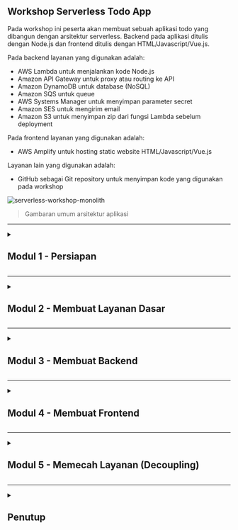 <a name="top"></a>

<!-- begin step-0 -->

## Workshop Serverless Todo App

Pada workshop ini peserta akan membuat sebuah aplikasi todo yang dibangun dengan arsitektur serverless. Backend pada aplikasi ditulis dengan Node.js dan frontend ditulis dengan HTML/Javascript/Vue.js.

Pada backend layanan yang digunakan adalah:

- AWS Lambda untuk menjalankan kode Node.js
- Amazon API Gateway untuk proxy atau routing ke API
- Amazon DynamoDB untuk database (NoSQL)
- Amazon SQS untuk queue
- AWS Systems Manager untuk menyimpan parameter secret
- Amazon SES untuk mengirim email
- Amazon S3 untuk menyimpan zip dari fungsi Lambda sebelum deployment

Pada frontend layanan yang digunakan adalah:

- AWS Amplify untuk hosting static website HTML/Javascript/Vue.js

Layanan lain yang digunakan adalah:

- GitHub sebagai Git repository untuk menyimpan kode yang digunakan pada workshop

![serverless-workshop-monolith](https://user-images.githubusercontent.com/469847/222725705-637cb57b-52b0-4b63-90c9-96065c9cca4c.png)

> Gambaran umum arsitektur aplikasi

<hr>
<!-- end step-0 -->

<details>
  <summary><h2>Modul 1 - Persiapan</h2></summary>
  
  <details>
    <summary><h3>Masuk ke AWS Console</h3></summary>

Ketika mengikuti workshop dengan akun yang disediakan oleh AWS, ikuti langkah-langkah berikut untuk masuk ke AWS Console.

1. Buka URL https://dashboard.eventengine.run/. Masukkan code hash yang telah diberikan ke Anda.

![Event Engine Dashboard](https://user-images.githubusercontent.com/469847/222730689-22b6de6d-0d25-4d8c-8679-05f38c8adabb.png)

2. Pilih **Email One-time Password (OTP)**

![Email OTP](https://user-images.githubusercontent.com/469847/222732114-f0b5eb15-e118-4530-9ac5-5a4eb67a283f.png)

3. Masukkan email Anda kemudian pilih **Send passcode**. Kemudian cek email Anda untuk melihat OTP yang dikirim.

> **PENTING**: Jika email tidak ditemukan, cek juga di folder spam/junk

![Email address](https://user-images.githubusercontent.com/469847/222732276-645740a8-5211-47c0-b8d7-a697e2edfb03.png)

4. Masukkan 9 digit yang dikirim ke email Anda, kemudian pilih **Sign in**

![Passcode](https://user-images.githubusercontent.com/469847/222732419-2a04776d-5230-468a-91b1-a7d3a598f240.png)

5. Pilih **AWS Console**, kemudian **Open Console**

![AWS Console button](https://user-images.githubusercontent.com/469847/222732539-ff826a9b-dc5f-4c47-a428-4a80ef6e6726.png)

![Open Console button](https://user-images.githubusercontent.com/469847/222732664-8d98ce50-8ac1-48b5-923c-679bb6ba86a0.png)

Anda akan dibawa ke halaman dashboard AWS Console.

  </details>
  <!--Masuk ke AWS Console-->
  
  <details>
    <summary><h3>Contoh Navigasi di AWS Console</h3></summary>

Secara umum Anda dapat masuk ke halaman sebuah layanan dengan cepat adalah dengan mengetikkan nama layanan pada inputan **Search**.

![Search pada AWS Console](https://user-images.githubusercontent.com/469847/222456956-502b8cdd-1e03-4496-b41b-545daeeab8c5.png)

Kemudian Anda dapat memilih Layanan tersebut dari hasil pencarian. Anda juga dapat membukanya di-Tab browser baru agar memudahkan navigasi kedepan.

![Search AWS Lambda](https://user-images.githubusercontent.com/469847/222457768-0a012b86-d18f-448d-ad06-8df58f9182e2.png)

Jika ingin melakukan bookmark service sehingga selalu tampil di bagian atas pilih tanda **bintang**.

  </details>
  <!-- /Melakukan Navigasi di AWS Console -->

  <details>
  <summary><h3>Menggunakan Cloud IDE AWS Cloud9</h3></summary>

[AWS Cloud9](https://aws.amazon.com/cloud9/) adalah IDE berbasis cloud yang menyediakan fitur text editor, akses ke Terminal untuk menjalankan shell dan built-in debugger. Yang diperlukan untuk menjalankan AWS Cloud9 hanyalah web browser.

Pada workshop ini Anda akan menggunakan Cloud9 untuk menjalankan perintah di terminal dan melakukan code editing.

Untuk membuat sebuah environment di Cloud9 ikuti langkah berikut.

1. Masuk ke [AWS Cloud9](https://console.aws.amazon.com/cloud9control/home)
2. Pilih **Create environment**
3. Pada **Name** isikan &quot;workshop-{{NICKNAME}}&quot; contoh milik saya **workshop-rioastamal**
4. Pada **Environment type** pilih **New EC2 instance** pada **Instance type** pilih **t3.small**
5. Pada **Platform**, pilih **Amazon Linux 2**, **Timeout** pilih **4 hours**
6. Pada **Connection** pilih **AWS Systems Manager (SSM)**
7. Pilih **Create**

Tunggu beberapa saat hingga proses pembuatan environment selesai. Pilih **Open** di sebelah nama environment yang baru dibuat.

![New Cloud9 IDE Environment](https://user-images.githubusercontent.com/469847/222607823-990285f8-ca16-49e4-8a40-707fed4935d8.png)

Anda akan mendapat tampilan Cloud9. Layout default di sebelah kiri adalah file manager, tengah adalah file editor dan di bawah adalah Terminal window.

![Tampilan AWS Cloud9](https://user-images.githubusercontent.com/469847/222608860-9fcc210e-06a1-4c4d-a897-b5dbf79163c0.png)

> Anda dapat mengubah ukuran masing-masing window pane dengan menggeser pada tepian border. Silahkan tutup Welcome file.

#### Menjalankan Bootstrap Script

Sekarang jalankan perintah berikut di Terminal AWS Cloud9 untuk menginstal beberapa paket yang diperlukan selama workshop.

```sh
curl -s 'https://gist.githubusercontent.com/rioastamal/e0882594e6b34aedf03a56a6efc0b7c0/raw/12af5c42f3468b284accc8222eab70d2a539db12/bootstrap-cloud9-workshop.sh' | bash
```
  </details>
  <!-- /Menggunakan Cloud IDE AWS Cloud9 -->

  <details>
    <summary><h3>Upload Public SSH Key ke GitHub</h3></summary>

Untuk dapat melakukan push pada repository maka Anda perlu membuat SSH key di Cloud9. Public SSH key ini perlu Anda masukkan ke settings di GitHub. Jalankan perintah berikut untuk membuat SSH Key.

```
ssh-keygen
```

Biarkan kosong untuk semua pertanyaan, tekan saja ENTER.

```
Generating public/private rsa key pair.
Enter file in which to save the key (/home/ec2-user/.ssh/id_rsa): 
Enter passphrase (empty for no passphrase): 
Enter same passphrase again: 
Your identification has been saved in /home/ec2-user/.ssh/id_rsa.
Your public key has been saved in /home/ec2-user/.ssh/id_rsa.pub.
The key fingerprint is:
SHA256:sEXfWVTXPucWIB57xB6n1bNnlkLgnLCcvw/KtCuZ1iw ec2-user@ip-172-31-30-222
The key's randomart image is:
+---[RSA 2048]----+
|        .. .o.o.=|
|       ...*+.O ++|
|      . .+o+X *.+|
|       +  .o = =*|
|      . S  .. .+=|
|            .   o|
|        =. o   . |
|       Eooo o    |
|      . o=.  .   |
+----[SHA256]-----+
```

Harusnya sekarang ada dua file baru `~/.ssh/id_rsa` dan `~/.ssh/id_rsa.pub` pada direktori `~/.ssh/`.

```sh
ls -l ~/.ssh
```

```
total 12
-rw------- 1 ec2-user ec2-user  991 Feb  21 01:17 authorized_keys
-rw------- 1 ec2-user ec2-user 1679 Feb  21 02:40 id_rsa
-rw-r--r-- 1 ec2-user ec2-user  407 Feb  21 02:40 id_rsa.pub
```

Salin isi dari `~/.ssh/id_rsa.pub`.

```sh
cat ~/.ssh/id_rsa.pub
```

Kita akan memasukkan public key tersebut ke akun GitHub.

1. Buka akun GitHub Anda masuk ke **Settings**

![GitHub Settings](https://user-images.githubusercontent.com/469847/222455669-2a5234b8-3680-42d3-8df5-d5e266237c43.png)

2. Pilih **SSH and GPG keys**, pilih **New SSH key**
3. Pada title isikan &quot;awsug-workshop-cloud9&quot;
4. Pada **Key type** pilih **Authentication Key**
5. Paste isi dari `~/.ssh/id_rsa.pub` ke inputan **Key**
6. Pilih **Add SSH key**

Setelah proses selesai harusnya Anda dapat melakukan push ke repository pada akun GitHub Anda.

  </details>
  <!-- /Upload Public SSH Key ke GitHub -->

</details>
<hr>

<details>
  <summary><h2>Modul 2 - Membuat Layanan Dasar</h2></summary>
  
  <details>
    <summary><h3>Membuat S3 Bucket</h3></summary>

Bucket ini akan digunakan untuk menyimpan kode fungsi Lambda yang kemudian akan dideploy lewat halaman console AWS Lambda.

1. Masuk pada halaman [Amazon S3](https://s3.console.aws.amazon.com/s3/home). Anda dapat melakukannya lewat inputan _Search_ disisi atas AWS console lalu ketik &quot;S3&quot; - pilih **S3** - pilih **Create bucket**
2. Pada **Bucket name** isikan &quot;serverless-workshop-{{YYYYMM}}-{{NICKNAME}}&quot;. 
    - Ganti {{YYYYMM}} dengan tahun bulan, misal untuk Maret 2023 gunakan **202303**.
    - Ganti {{NICKNAME}} dengan nama anda atau sesuatu yang unik. Hanya inputkan alphanuric saja, contoh jika nama saya Rio Astamal maka gunakan **rioastamal**.
    - Contoh lengkap untuk nama S3 Bucket **serverless-workshop-202303-rioastamal**
3. Pada **AWS Region** pilih _Asia Pacific (Singapore) ap-southeast-1_
4. Biarkan opsi lainnya dengan nilai bawaan, kemudian pilih tombol **Create bucket**

Harusnya sekarang Anda memiliki bucket baru, contoh milik saya **serverless-workshop-202303-rioastamal**.

![S3 Bucket baru](https://user-images.githubusercontent.com/469847/222464525-2cec1ae9-f98d-40af-8dcd-c25b7cd63525.png)

  </details>
  <!-- Membuat S3 Bucket -->

  <details>
    <summary><h3>Membuat DynamoDB Table</h3></summary>

Kita akan menggunakan Amazon DynamoDB untuk menyimpan data user dan Todo list. Untuk itu Anda perlu membuat sebuah DynamoDB Table baru.

Disini kita hanya menggunakan satu tabel saja dan menerapkan konsep [Single Table Design](https://aws.amazon.com/blogs/compute/creating-a-single-table-design-with-amazon-dynamodb/) pada DynamoDB.

1. Masuk pada halaman Amazon DynamoDB. Pada **Search** ketik &quot;dynamodb&quot;, pilih **DynamoDB**, pilih **Create table**
2. Pada **Table name** isikan &quot;serverless-todo-{{NICKNAME}}&quot;, contoh milik saya **serverless-todo-rioastamal**
3. Pada **Partition key** isikan &quot;pk&quot; dengan tipe **String**
4. Pada **Sort key** isikan &quot;sk&quot; dengan tipe **String**
4. Biarkan opsi lainnya dengan nilai bawaan, kemudian pilih tombol **Create table**

Tunggu beberapa saat maka tabel akan siap. Itu ditandai dengan status dari tabel yaitu **Active**.

![DynamoDB table](https://user-images.githubusercontent.com/469847/222465947-8233779f-3f5c-421c-a3ba-1bcd58793f1a.png)
  </details>
  <!-- /Membuat DynamoDB Table -->

  <details>
    <summary><h3>Membuat Identity di Amazon SES</h3></summary>

Untuk dapat mengirim email di Amazon Simple Email Service (Amazon SES) maka diperlukan identity. Identity ini digunakan ketika proses pengiriman email. Bisa berupa verifikasi domain, subdomain atau email.

Ketika akun masih berada pada Sandbox maka alamat penerima juga perlu kita masukkan ke verified identity.

Pada langkah ini kita akan membuat dua verified identity email, satu untuk pengirim dan satu untuk penerima. Kita akan memanfaatkan tanda plus **+** pada alamat email untuk membuat alias.

#### Membuat Identity untuk Pengirim

1. Masuk pada halaman [Amazon SES](https://console.aws.amazon.com/ses/home#/homepage), pilih **Create identity** (atau Pilih menu **Configuration** di samping kiri, pilih **Verified identities**, pilih **Create identity**)
2. Pada **Identity type** pilih **Email address**
3. Pada **Email address** isikan &quot;{{EMAIL_ANDA}}+sender@example.com&quot;, contoh adalah **john+sender@gmail.com**
4. Pilih **Create identity**

Anda akan menerima email verifikasi dari Amazon SES. Klik link verifikasi tersebut untuk memvalidasi identity dari email pengirim.

#### Membuat Identity untuk Penerima

1. Masuk pada halaman [Amazon SES](https://console.aws.amazon.com/ses/home#/homepage), pilih **Create identity** (atau Pilih menu **Configuration** di samping kiri, pilih **Verified identities**, pilih **Create identity**)
2. Pada **Identity type** pilih **Email address**
3. Pada **Email address** isikan &quot;{{EMAIL_ANDA}}+receiver@example.com&quot;, contoh adalah **john+receiver@gmail.com**
4. Pilih **Create identity**

Cek email Anda untuk link verifikasi. Setelah proses verifikasi selesai harusnya Anda memiliki dua verified identity dari satu alamat email.

![Amazon SES verified identity](https://user-images.githubusercontent.com/469847/222467155-2d4ee579-e4dc-4a1b-b212-b292a792ce37.png)
  
  </details>
  <!-- /Membuat Identity di Amazon SES -->

  <details>
    <summary><h3>Membuat Parameter di AWS Systems Manager</h3></summary>

API menggunakan JWT untuk proses otentikasi. Dalam proses pembuatan JWT token diperlukan nilai _secret_ untuk proses enkripsi. _Secret_ ini bisa saja diletakkan di environment variable namun cara yang lebih aman adalah menyimpan dan mengenkripsi nilainya ditempat terpisah.

Untuk itu digunakan AWS Systems Manager Parameter Store.

![Menu Parameter Store](https://user-images.githubusercontent.com/469847/222469823-ed49eb6e-9af1-415e-b7ec-0ef5ead9a2d1.png)

1. Masuk pada halaman [AWS Systems Manager](https://console.aws.amazon.com/systems-manager/home)
2. Pada menu **Application Management** pilih **Parameter Store** kemudian **Create parameter**
3. Pada **Name** isikan &quot;/{{NICKNAME}}/serverless-todo/development/jwt-secret&quot; contoh milik saya **/rioastamal/serverless-todo/development/jwt-secret**
4. Pada **Tier** pilih **Standard**
5. Pada **type** pilih **SecureString**, biarkan opsi lain sesuai bawaan, pada **Value** isikan &quot;workshop-serverless-todo-123456&quot;
6. Pilih **Create parameter**

Kita akan mengambil dan menggunakan nilai parameter pada code Node.js yang diperlukan oleh API.

![Parameter Store Details](https://user-images.githubusercontent.com/469847/222470132-67498505-f17d-4a1a-9dba-5a6a278584f2.png)

  </details>
  <!-- /Membuat Parameter di AWS Systems Manager -->

</details>
<hr>

<details>
  <summary><h2>Modul 3 - Membuat Backend</h2></summary>
  
  <details>
    <summary><h3>Membuat Fungsi Lambda</h3></summary>

Kita akan membuat sebuah fungsi pada AWS Lambda untuk menjalankan aplikasi yang ditulis dengan Node.js. Runtime Node.js adalah salah satu official runtime yang didukung oleh Lambda.

Fungsi ini akan kita integrasikan dengan Amazon API Gateway sebagai proxy/gateway agar bisa diakses dari internet.

1. Pada inputan _Search_ di AWS console ketik &quot;lambda&quot; pilih **Lambda**, pilih **Create a function**
2. Pilih **Author from scratch**
3. Pada **Function name** isikan &quot;serverless-todo-api-{{NICKNAME}}&quot;, contoh milik saya **serverless-todo-api-rioastamal**
4. Pada **Runtime** pilih **Node.js 16.x** kemudian **Architecture** pilih **x86_64**
5. Sisanya biarkan sesuai nilai bawaan, kemudian pilih **Create function**

Sekarang sebuah fungsi Lambda telah dibuat. Kita akan mencoba menjalankan fungsi tersebut.

![Fungsi Lambda](https://user-images.githubusercontent.com/469847/222830710-331677c7-838f-4860-b994-5c2016d8f7e9.png)

#### Membuat Test event

Sebuah fungsi Lambda dieksekusi ketika ada sebuah trigger event tertentu. Kita akan mensimulasikan trigger dari sebuah event yang dikirim oleh API Gateway.

![Tab Test](https://user-images.githubusercontent.com/469847/222831701-07364e7d-e79f-4c3a-8f34-9f7dcc58613e.png)

1. Pada halaman detil fungsi Lambda yang baru dibuat, pilih tab **Test** kemudian akan tampil konfigurasi **Test event**.
2. Pada **Test event action** pilih **Create new event**
3. Pada **Event name** isikan **api-gateway-proxy**
4. Pada **Event sharing settings** pilih **Private**
5. Pada **Template** pilih **API Gateway AWS Proxy**
6. pilih tombol **Save** lalu **Test**

Pada bagian **Execution result** akan muncul output berupa JSON string dari code Node.js yang dijalankan oleh Lambda.

![Execution result](https://user-images.githubusercontent.com/469847/222488291-0f8a6275-2d02-40a2-80c6-47e66fd66f40.png)

#### Mengubah Code Javascript

Kembali ke tab **Code** dan edit code Javascript `index.js` menjadi seperti berikut.

```javascript
// exports.hanlder = async (event) => {
exports.main = async (event) => {
    // TODO implement
    const response = {
        statusCode: 200,
        // body: 'Hello from Lambda!',
        body: JSON.stringify(event, null, 2),
    };
    return response;
};
```

Simpan (**File** - **Save**) code tersebut, kemudian pilih **Deploy**, lalu pilih **Test**. Harusnya respon yang didapat adalah sebuah error.

```json
{
  "errorType": "Runtime.HandlerNotFound",
  "errorMessage": "index.handler is undefined or not exported",
  "trace": [
    "Runtime.HandlerNotFound: index.handler is undefined or not exported",
    "    at Object.UserFunction.js.module.exports.load (file:///var/runtime/index.mjs:1038:15)",
    "    at async start (file:///var/runtime/index.mjs:1200:23)",
    "    at async file:///var/runtime/index.mjs:1206:1"
  ]
}
```

Hal itu karena handler fungsi Lambda tersebut dikonfigurasi dengan nilai `index.handler`. Artinya AWS Lambda akan menjalankan fungsi `handler` pada file `index.js`. Kita telah mengganti fungsinya dari `exports.handler` ke `exports.main` sehingga error tersebut terjadi.

Untuk mengatasinya ubah konfigurasi handler dari fungsi Lambda ini.

![Runtime Settings](https://user-images.githubusercontent.com/469847/222832456-f837faa6-b1b9-4146-ab9f-04f0d474930a.png)

1. Pada tab **Code** scroll ke bagian **Runtime settings** lalu pilih **Edit**
2. Pada bagian **Handler** ganti nilai dari `index.handler` menjadi `index.main`
3. Pilih tombol **Save** lalu kembali pilih tombol **Test**

Harusnya sekarang fungsi berjalan normal dan mengembalikan output sesusai dengan isi dari test event **api-gateway-proxy** pada atribut `body`.

![Execution test result API GW](https://user-images.githubusercontent.com/469847/222489811-e3f9b9d5-da1a-48e9-9f10-e7b65b2eb70c.png)

Dari sini Anda diharapkan memahami korelasi antara konfigurasi Handler di Lambda dan bagaimana harusnya penamaan file dan nama fungsi yang di-export.

  </details>
  <!-- /Membuat Fungsi Lambda -->

  <details>
    <summary><h3>Menghubungkan Fungsi Lambda ke Amazon API Gateway</h3></summary>

Amazon API Gateway akan bertindak sebagai router yang mengarahkan request ke fungsi Lambda yang dibuat.

1. Masuk pada halaman Amazon API Gateway. Pada inputan _Search_ AWS console lalu ketik &quot;api gateway&quot; - pilih **API Gateway** 
2. Pada **Choose an API type** pilih **HTTP API** kemudian pilih **Build**

Konfigurasi berikut akan menghubungkan fungsi Lambda yang dibuat dengan sebuah HTTP API.

1. Pada **Integrations** pilih **Add Integration**, pilih **Lambda**, **AWS Region** pilih **ap-southeast-1**, **Lambda function** pilih fungsi Lambda yang telah dibuat, **Version** pilih 2.0
2. Pada **API name** isikan &quot;serverless-todo-gw-{{NICKNAME}}&quot;, contoh milik saya **serverless-todo-gw-rioastamal**, pilih **Next**
3. Kemudian pada bagian routing **Method** pilih **ANY**, **Resource Path** ganti isinya dengan **/{proxy+}**, **Integration target** pilih fungsi Lambda Anda, pada kasus saya adalah **serverless-todo-api-rioastamal**
4. Pilih **Next**
5. Pada konfigurasi stage, pada **Stage name** pilih **$default** dan pastikan **Auto-deploy** aktif
6. Pada halaman review jika sudah sesuai, pilih **Create**

Anda akan dibawa pada halaman detil dari HTTP API. Lihat pada bagian Stage  terdapat **Invoke URL** yang merupakan alamat dari HTTP API. 

![Invoke URL](https://user-images.githubusercontent.com/469847/222491008-ac4481ab-1604-4af8-a472-6c13d8d8416e.png)

Buka link tersebut untuk mengeksekusi fungsi Lambda yang baru dibuat. Outputnya adalah JSON string yang isinya adalah request yang dikirimkan oleh Amazon API Gateway. Milik saya outputnya seperti berikut.

```json
{
  "version": "2.0",
  "routeKey": "ANY /{proxy+}",
  "rawPath": "/",
  "rawQueryString": "",
  "headers": {
    "accept": "text/html,application/xhtml+xml,application/xml;q=0.9,image/avif,image/webp,*/*;q=0.8",
    "accept-encoding": "gzip, deflate, br",
    "accept-language": "en-US,en;q=0.5",
    "content-length": "0",
    "host": "syvyjs8mej.execute-api.ap-southeast-1.amazonaws.com",
    "sec-fetch-dest": "document",
    "sec-fetch-mode": "navigate",
    "sec-fetch-site": "cross-site",
    "sec-fetch-user": "?1",
    "upgrade-insecure-requests": "1",
    "user-agent": "Mozilla/5.0 (Macintosh; Intel Mac OS X 10.15; rv:102.0) Gecko/20100101 Firefox/102.0",
    "x-amzn-trace-id": "Root=1-63fdf4e7-1ea77c546d6226ed664d77a8",
    "x-forwarded-for": "180.253.89.124",
    "x-forwarded-port": "443",
    "x-forwarded-proto": "https"
  },
  "requestContext": {
    "accountId": "079418010844",
    "apiId": "syvyjs8mej",
    "domainName": "syvyjs8mej.execute-api.ap-southeast-1.amazonaws.com",
    "domainPrefix": "syvyjs8mej",
    "http": {
      "method": "GET",
      "path": "/",
      "protocol": "HTTP/1.1",
      "sourceIp": "180.253.89.124",
      "userAgent": "Mozilla/5.0 (Macintosh; Intel Mac OS X 10.15; rv:102.0) Gecko/20100101 Firefox/102.0"
    },
    "requestId": "BDM0Rg8AyQ0EMXA=",
    "routeKey": "ANY /{proxy+}",
    "stage": "$default",
    "time": "28/Feb/2023:12:34:47 +0000",
    "timeEpoch": 1677587687813
  },
  "pathParameters": {
    "proxy": ""
  },
  "isBase64Encoded": false
}
```

Aplikasi ini masih bersifat monolith jadi route path `/{proxy+}` berfungsi sebagai catch-all route sehingga path apapun akan ditangkap dan diteruskan ke target yang ditentukan dalam hal ini fungsi Lambda Anda.

  </details>
  <!--Menghubungkan Fungsi Lambda ke Amazon API Gateway-->

  <details>
    <summary><h3>Menjalankan Todo API di AWS Cloud9</h3></summary>

Menjalankan Todo API di AWS Cloud9 sama halnya kita menjalankannya di mesin lokal. Kita akan melakukan clone project todo api yang telah disiapkan.

1. Jika Cloud9 Anda belum terbuka, maka masuk pada halaman [AWS Cloud9](https://console.aws.amazon.com/cloud9/home), Pilih **Open** untuk membuka environment yang telah ada sebelumnya
2. Buka terminal baru jika belum ada, pastikan berada pada `/home/ec2-user/environment`

```sh
cd ~/environment
```

3. Clone project Serverless Todo API

```sh
git clone https://github.com/rioastamal-examples/serverless-todo-express-api.git
```

4. Masuk pada direktori project dan install dependencies menggunakan `npm`

```sh
cd serverless-todo-express-api
```

```sh
npm install --omit=dev
```

Untuk menjalankan API kita butuh menyuplai beberapa environment variable yaitu:
- `APP_TABLE_NAME`: DynamoDB table
- `APP_PARAMSTORE_JWT_SECRET_NAME`: nama Parameter Store untuk jwt-secret
- `APP_FROM_EMAIL_ADDR`: alamat email pengirim yang sudah diverifikasi di Amazon SES

Kembali pada terminal di AWS Cloud9. Jalankan perintah ini untuk menset environment variable di Terminal.

> **PENTING**: Sesuaikan nilai dari setiap environment variable ini dengan milik Anda. Anda dapat menyalin kode dibawah ini ke file baru (tanpa menyimpan) di Cloud9 lakukan perubahan baru paste ke Terminal.

```sh
export APP_TABLE_NAME=serverless-todo-{{NICKNAME}}
export APP_PARAMSTORE_JWT_SECRET_NAME=/{{NICKNAME}}/serverless-todo/development/jwt-secret
export APP_FROM_EMAIL_ADDR=EMAIL.SAYA+sender@gmail.com
```

Kemudian jalankan file `local.js`. 

```sh
node local.js
```

```
API server running on port 8080
```

Buka terminal session baru pada AWS Cloud9 dengan memilih tanda plus **+** kemudian pilih **New Terminal**. Pada terminal baru tersebut jalankan perintah berikut untuk mengetes respon API di endpoint `/protected`.

```sh
curl -s -D /dev/stderr http://localhost:8080/protected | jq .
```

```
HTTP/1.1 401 Unauthorized
X-Powered-By: Express
Content-Type: application/json; charset=utf-8
Content-Length: 26
ETag: W/"1a-pljHtlo127JYJR4E/RYOPb6ucbw"
Date: Tue, 28 Feb 2023 14:03:40 GMT
Connection: keep-alive
Keep-Alive: timeout=5

{
  "message": "Unauthorized"
}
```

Seharusnya API mengembalikan HTTP status 401 yang artinya dibutuhkan otentikasi untuk mengakses endpoint tersebut.

Isi dari file `local.js` mirip seperti kebanyakan script untuk menjalankan aplikasi Node.js.

```javascript
const app = require('./src/index.js');

const port = process.env.APP_PORT || 8080;

app.listen(port, function() {
  console.log(`API server running on port ${port}`);
});
```

Dimana aplikasi akan melakukan bind pada port default `8080`. Object `app` diimpor dari file utama yaitu `src/index.js`. File ini tidak digunakan ketika aplikasi dijalankan di AWS Lambda karena format request/response yang berbeda dengan HTTP request normal.

#### Mencoba Endpoint POST /register

Selanjutnya mari kita coba melakukan registrasi pengguna. Endpoint yang digunakan adalah `/register`. Pastikan email yang digunakan adalah yang sudah didaftarkan di verified identity karena status Amazon SES masih dalam sandbox.

> **PENTING**: Ganti [EMAIL_PENERIMA] dengan email receiver yang diverifikasi di Amazon SES. Anda dapat menyalin kode dibawah ini ke file baru (tanpa menyimpan) di Cloud9 lakukan perubahan baru paste ke Terminal.

```sh
curl -s -D /dev/stderr -H "Content-type: application/json" \
http://localhost:8080/register -d '
{
  "username": "workshop-user1",
  "password": "workshop123",
  "fullname": "User One",
  "email": "[EMAIL_PENERIMA]"
}' | jq .
```

```
HTTP/1.1 201 Created
X-Powered-By: Express
Content-Type: application/json; charset=utf-8
Content-Length: 42
ETag: W/"2a-nMoFx54+czTntmSLXl3mqIsZV4A"
Date: Tue, 21 Feb 2023 15:45:00 GMT
Connection: keep-alive
Keep-Alive: timeout=5

{
  "message": "User registered successfully"
}
```

Cek email untuk memastikan API telah mengirim welcome email. Provider email mungkin mengklasifikasikan email sebagai spam karena absennya beberapa atribut seperti SPF dan DKIM. 

Hal ini tidak masalah karena kita hanya melakukan tes. Jadi pastikan untuk cek juga di folder spam/junk.

![Welcome email inbox](https://user-images.githubusercontent.com/469847/222492366-122fbd66-440e-4e7c-a7b2-33bf123ea265.png)

#### Mencoba Endpoint POST /login

Sekarang coba login untuk mendapatkan JWT token.

```sh
curl -s -D /dev/stderr -H "Content-type: application/json" \
http://localhost:8080/login -d '
{
  "username": "workshop-user1",
  "password": "workshop123"
}' | jq .
```

```
HTTP/1.1 200 OK
X-Powered-By: Express
Content-Type: application/json; charset=utf-8
Content-Length: 232
ETag: W/"e8-MT+u0ta7SmxYtf5v5jjibWl/UnY"
Date: Tue, 21 Feb 2023 16:25:55 GMT
Connection: keep-alive
Keep-Alive: timeout=5

{
  "token": "SOME_LONG_JWT_TOKEN"
}
```

#### Mencoba Endpoint PUT /todos/:id

Gunakan token yang didapat sebelumnya pada header `Authorization`. Jalankan perintah untuk membuat environment variable baru `JWT_TOKEN`.

> **PENTING**: Ganti nilai SOME_LONG_JWT_TOKEN dengan nilai token yang anda dapat dari respon /login

```sh
export JWT_TOKEN="SOME_LONG_JWT_TOKEN"
```

Sekarang buat sebuah todo list sederhana dengan ID &quot;{{NICKNAME}}-1&quot;, dalam contoh saya menggunakan **rioastamal-1**.

> **PENTING**: Anda dapat menyalin dulu perintahnya ke editor di Cloud9 lalu merubah {{NICKNAME}}-1 menjadi nickname anda sendiri baru paste di Terminal.

```sh
curl -s -D /dev/stderr -XPUT \
-H "Content-type: application/json" \
-H "Authorization: Bearer $JWT_TOKEN" \
http://localhost:8080/todos/{{NICKNAME}}-1 -d '
[
  {
    "id": "todo-1",
    "title": "Workshop Serverless",
    "completed": false
  },
  {
    "id": "todo-2",
    "title": "Pulang makan",
    "completed": false
  }
]' | jq .
```

```
HTTP/1.1 200 OK
X-Powered-By: Express
Content-Type: application/json; charset=utf-8
Content-Length: 37
ETag: W/"25-XPFgY3+pqPIQgFjmpJbmM77Ikbo"
Date: Tue, 21 Feb 2023 16:40:44 GMT
Connection: keep-alive
Keep-Alive: timeout=5

{
  "message": "Todo successfully added"
}
```

#### Mencoba Endpoint GET /todos/:id

Sekarang coba untuk dapatkan Todo item yang baru saja dibuat. Sesuaikan dengan todo ID dan token Anda sendiri.

> **PENTING**: Ganti {{NICKNAME}}-1 dengan milik Anda sendiri yang dimasukkan dari perintah sebelumnya.

```sh
curl -s -D /dev/stderr \
-H "Content-type: application/json" \
-H "Authorization: Bearer $JWT_TOKEN" \
http://localhost:8080/todos/{{NICKNAME}}-1 | jq .
```

```
HTTP/1.1 200 OK
X-Powered-By: Express
Content-Type: application/json; charset=utf-8
Content-Length: 122
ETag: W/"7a-N/KgtPWXVbcHR0srdVVCfOmcjc0"
Date: Tue, 28 Feb 2023 16:42:40 GMT
Connection: keep-alive
Keep-Alive: timeout=5

[
  {
    "title": "Workshop Serverless",
    "id": "todo-1",
    "completed": false
  },
  {
    "title": "Pulang makan",
    "id": "todo-2",
    "completed": false
  }
]
```

  </details>
  <!--Menjalankan Todo API di AWS Cloud9-->

  <details>
    <summary><h3>Deploy Code ke AWS Lambda</h3></summary>

Terdapat dua cara utama untuk mengupload code ke AWS Lambda. Pertama adalah langsung dari komputer lokal Anda atau dari S3 Bucket. Kita akan menggunakan cara yang disebut kedua. File yang diupload dalam format zip.

Pastikan Anda berada pada root directory dari project serverless-todo-express-api. Kita akan memaket code API yang ada dalam sebuah zip.

Pastikan Anda berada di direktori project serverless-todo-api jika belum.

```sh
cd ~/environment/serverless-todo-express-api/
```

Jalankan perintah berikut untuk mengupload code ke S3 Bucket. Nama bucket saya adalah **serverless-workshop-202303-rioastamal**, sesuaikan milik Anda sendiri.

> PENTING: Ganti [NAMA_BUCKET] dengan S3 bucket yang Anda buat diawal

```sh
export APP_FUNCTION_BUCKET=[NAMA_BUCKET]
```

Lalu jalankan file `build.sh`

```sh
bash build.sh
```

Setelah selesai seharusnya terdapat sebuah file zip dengan nama **serverless-todo-api.zip** pada bucket.

1. Masuk pada halaman [Amazon S3](https://s3.console.aws.amazon.com/s3/get-started)
2. Pilih **Buckets** dari menu, pilih bucket yang telah dibuat.
3. Pilih file **serverless-todo-api.zip**
4. Pada tab **Properties** copy nilai yang ada pada **Object URL**

![Copy Object URL](https://user-images.githubusercontent.com/469847/222493102-1eec90a9-a6db-4ed8-9ec7-4f72883a9e49.png)

Berikutnya kita akan mengupload zip dari bucket tersebut ke fungsi Lambda.

![Upload from](https://user-images.githubusercontent.com/469847/222837918-39f71233-9902-4239-b9a5-b7173fc7d8e8.png)

1. Masuk ke console [AWS Lambda](https://console.aws.amazon.com/lambda/home)
2. Pilih **Functions** pilih fungsi yang telah dibuat
3. Pada tab **Code**, pilih **Upload from**, pilih **Amazon S3 location**
4. Pada **Amazon S3 link URL** isikan dari nilai dari Object URL yang dicopy sebelumnya

Berikutnya memasukkan nilai ke environment variable.

1. Masuk halaman fungsi Lambda yang telah dibuat
2. Pilih tab **Configuration**, pilih **Environment variables**, pilih **Edit**
3. Pilih **Add environment variable**, masukkan nilai sesuai milik Anda:
   - Key: `APP_TABLE_NAME`, Value: `serverless-todo-{{NICKNAME}}`
   - Key: `APP_PARAMSTORE_JWT_SECRET_NAME`, Value: `/{{NICKNAME}}/serverless-todo/development/jwt-secret`
   - Key: `APP_FROM_EMAIL_ADDR`, Value: `EMAIL.ANDA+sender@gmail.com`
4. Pilih **Save**

![Environment variable](https://user-images.githubusercontent.com/469847/222838527-d173c411-8672-4764-b41e-d7039e42398c.png)


#### Mencoba API lewat API Gateway

Kita akan mencoba apakah API berjalan normal ketika dijalankan di AWS Lambda. 

1. Masuk pada halaman [API Gateway](https://console.aws.amazon.com/apigateway/home)
2. Pilih API yang telah dibuat, contoh milih saya **serverless-todo-gw-rioastamal**
3. Copy nilai URL yang ada pada **Invoke URL**

> **PENTING**: Jangan lupa untuk selalu mengganti URL yang ditunjukkan dalam diperintah dengan URL API Gateway Anda sendiri

Kembali pada terminal di AWS Cloud9. Jalankan perintah berikut untuk mencoba API. Ganti URL dengan milik Anda sendiri.

```sh
curl -s -D /dev/stderr \
https://qb63qt4402.execute-api.ap-southeast-1.amazonaws.com/protected | jq .
```

```
HTTP/2 500 
date: Tue, 21 Feb 2023 04:13:29 GMT
content-type: application/json
content-length: 35
apigw-requestid: BFWUKhzKSQ0EPVw=

{
  "message": "Internal Server Error"
}
```

Oops, kenapa ya? Masih ingat korelasi antara Handler pada Runtime settings di Lambda dan nama file Javascript?

Terakhir kali kita ubah nilainya menjadi `index.main` yang artinya Lambda akan coba mencari file `index.js` dan memanggil fungsi `main`. Sedangkan aplikasi kita sekarang menggunakan file `lambda.js` dan fungsi yang perlu dipanggil adalah `handler`.

Ya, kita harus mengganti konfigurasi Runtime Lambda.

1. Masuk pada halaman fungsi Lambda yang telah dibuat.
2. Pada tab **Code**, scroll ke bagian **Runtime settings** dan pilih **Edit**
3. Pada **Handler** isikan dengan **lambda.handler**
4. Pilih **Save**

Ini adalah isi dari file `lambda.js`

```js
const app = require('./src/index.js');
const serverless = require('serverless-http');

exports.handler = serverless(app);
```

Pada code diatas kita mengimpor object `app` dari file utama yaitu `index.js`. Aplikasi tidak melakukan bind ke port seperti pada lokal. Namun hanya mengekspor sebuah fungsi pada atribut `handler`.

Kita memanfaatkan library [serverless-http](https://www.npmjs.com/package/serverless-http) untuk mengubah perilaku dari request/response Lambda ke bentuk HTTP request normal yang dimengerti oleh express.

Sekarang pada terminal di AWS Cloud9 coba ulangi request yang gagal tadi. Harusnya sekarang sudah bisa. Ganti URL dengan milik Anda sendiri.

```sh
curl -s -D /dev/stderr \
https://qb63qt4402.execute-api.ap-southeast-1.amazonaws.com/protected | jq .
```

```
HTTP/2 401 
date: Tue, 21 Feb 2023 05:23:16 GMT
content-type: application/json; charset=utf-8
content-length: 26
etag: W/"1a-pljHtlo127JYJR4E/RYOPb6ucbw"
x-powered-by: Express
apigw-requestid: BFgifgkoSQ0EPhw=

{
  "message": "Unauthorized"
}
```

Jika mendapat 401 maka API merespon dengan benar. Sekarang coba login ke API.

```sh
curl -s -D /dev/stderr -H "Content-type: application/json" \
https://qb63qt4402.execute-api.ap-southeast-1.amazonaws.com/login \
 -d '
{
  "username": "workshop-user1",
  "password": "workshop123"
}' | jq .
```

```
HTTP/2 500 
date: Tue, 21 Feb 2023 05:26:34 GMT
content-type: application/json
content-length: 35
apigw-requestid: BFhBkioASQ0EPXQ=

{
  "message": "Internal Server Error"
}
```

Ooops error apa lagi ini. Mari kita troubleshoot.

1. Masuk pada halaman fungsi Lambda yang dibuat
2. Pilih tab **Monitor**, pilih **Logs**
3. Pada **Recent invocations** pilih log paling baru pada kolom **LogStream**

Anda akan dibawa ke halaman Amazon CloudWatch. Pada **Log Events** pada salah satu baris harusnya terdapat error yang mirip seperti berikut.

```
{
    "errorType": "Runtime.UnhandledPromiseRejection",
    "errorMessage": "AccessDeniedException: User: arn:aws:sts::212473567997:assumed-role/serverless-todo-api-rioastamal-role-pkqnzkp3/serverless-todo-api-rioastamal is not authorized to perform: dynamodb:GetItem on resource: arn:aws:dynamodb:ap-southeast-1:212473567997:table/serverless-todo-development because no identity-based policy allows the dynamodb:GetItem action",
...
```

Dapat dilihat ternya kita memiliki masalah permission yaitu fungsi Lambda tidak memiliki permission untuk memanggil API **dynamodb:GetItem**. Kita akan memperbaiki masalah ini.

#### Menambahkan Permission ke Fungsi Lambda

Pada aplikasi Node.js yang dibuat tergantung pada beberapa layanan AWS yang lain seperti Amazon DynamoDB, Amazon SES, dan AWS Systems Manager. Cara yang direkomendasikan untuk memberikan permission adalah dengan konsep [_least-privilege_](https://docs.aws.amazon.com/IAM/latest/UserGuide/best-practices.html#grant-least-privilege).

Artinya permission atau hak ases hanya diberikan seperlunya saja, cukup hanya untuk fungsi tersebut dapat berjalan. Namun pada workshop ini kita akan memberikan permission yang sedikit melebar untuk mempermudah pemahaman.

Langkah untuk menambahkan permission pada fungsi Lambda.

1. Masuk pada halaman fungsi Lambda yang dibuat.
2. Pilih tab **Configuration**, pilih **Permissions**
3. Pada bagian **Execution role** terdapat **Role name** yang digunakan oleh fungsi Lambda kita.
4. Pilih role tersebut, contohnya **serverless-todo-api-rioastamal-role-pkqnzkp3**

Anda akan dibawa ke halaman IAM untuk mengedit role. Pastikan Anda berada pada halaman **Summary** dari role ini.

1. Pada tab **Permissions** pilih **Add permissions**
2. Pilih **Attach policies**
3. Pada **Other permissions policies** ketik **dynamodb** lalu ENTER
4. Centang **AmazonDynamoDBFullAccess**, pilih **Clear filters**
5. Pada **Other permissions policies** ketik **ses** lalu ENTER
6. Centang **AmazonSESFullAccess**, pilih **Clear filters**
7. Pada **Other permissions policies** ketik **ssm** lalu ENTER
8. Centang **AmazonSSMReadOnlyAccess**, pilih **Clear filters**
9. Pilih **Add permissions**

![Permissions](https://user-images.githubusercontent.com/469847/222842504-8073651e-d387-4ad7-88c6-471ee26ebace.png)

Mari ulangi proses pemanggilan endpoint `/login` yang gagal sebelumnya.

```sh
curl -s -D /dev/stderr -H "Content-type: application/json" \
https://qb63qt4402.execute-api.ap-southeast-1.amazonaws.com/login \
 -d '
{
  "username": "workshop-user1",
  "password": "workshop123"
}' | jq .
```

```
HTTP/2 200 
date: Tue, 21 Feb 2023 06:16:24 GMT
content-type: application/json; charset=utf-8
content-length: 232
x-powered-by: Express
etag: W/"e8-CccXfxVNNNmhFbddbNAfsvGxLxI"
apigw-requestid: BFoUvjRoyQ0EMBg=

{
  "token": "SOME_LONG_JWT_TOKEN"
}
```

Proses berhasil dan mengembalikan JWT token. Sekarang mari coba registrasi pengguna baru. 

> **PENTING**: Ganti [EMAIL_PENERIMA] dengan milik Anda. Pastikan email penerima adalah yang sudah di-verifikasi di Amazon SES sebelumnya.

```sh
curl -s -D /dev/stderr -H "Content-type: application/json" \
https://qb63qt4402.execute-api.ap-southeast-1.amazonaws.com/register -d '
{
  "username": "workshop-user2",
  "password": "workshop123",
  "fullname": "User Two",
  "email": "[EMAIL_PENERIMA]"
}' | jq .
```

```
HTTP/2 201 
date: Tue, 21 Feb 2023 06:21:20 GMT
content-type: application/json; charset=utf-8
content-length: 42
etag: W/"2a-nMoFx54+czTntmSLXl3mqIsZV4A"
x-powered-by: Express
apigw-requestid: BFpC_jblyQ0EMqg=

{
  "message": "User registered successfully"
}
```

Jika email juga masuk maka semua permission sudah benar.

  </details>
  <!--Deploy Code ke AWS Lambda-->

</details>
<hr>

<details>
  <summary><h2>Modul 4 - Membuat Frontend</h2></summary>

  <details>
    <summary><h3>Fork Repository serverless-todo-vue di GitHub</h3></summary>

Pada implementasi CI/CD frontend di AWS Amplify nantinya Anda akan menggunakan repository hasil fork dari serverless-todo-vue.

1. Pastikan Anda sudah login ke Akun GitHub Anda.
2. Buka repo [serverless-todo-vue](https://github.com/rioastamal-examples/serverless-todo-vue)
3. Pilih **Fork** di sisi kanan atas

![Fork button](https://user-images.githubusercontent.com/469847/222701103-77ae5f47-bdf8-4119-af09-f02888f8db8b.png)

4. Biarkan opsi lain sesuai nilai default, Pilih **Create fork**

![Create Fork](https://user-images.githubusercontent.com/469847/222701481-fbb50246-ebe4-42fd-940a-b8c8dc142a67.png)

  </details>
  <!--Fork Repository serverless-todo-vue di GitHub-->

  <details>
    <summary><h3>Hosting Frontend di AWS Amplify</h3></summary>

Aplikasi frontend dibuat menggunakan HTML/Javascript/Vue.js. Terdiri dari tiga file yaitu `index.html`, `login.htl`, dan `register.html`. Aplikasi dimodifikasi dari contoh [Vue.js TodoMVC](https://vuejs.org/examples/#todomvc).

Salah satu fitur utama AWS Amplify adalah hosting static website dan integrasi CI/CD secara otomatis dengan layanan version control seperti AWS CodeCommit atau GitHub.

Selain itu aplikasi akan ditempatkan di Content Delivery Network (CDN) terdekat dengan pengguna secara otomatis sehingga akses bisa lebih cepat.

Pada workshop ini kita akan menggunakan GitHub sebagai tempat menyimpan repository code frontend kita. Pastikan Anda memiliki akun GitHub untuk mengikuti proses ini.

#### Membuat App di Amplify Hosting

Pastikan Anda sudah melakukan fork repository serverless-vue-todo.

1. Masuk ke halaman [AWS Amplify](https://console.aws.amazon.com/amplify/home)
2. Pilih **GET STARTED**
3. Pada bagian Amplify Hosting pilih **Get started**
4. Pilih **GitHub**, pilih **Continue**

Amplify Hosting memerlukan akses read pada repository yang ingin diintegrasikan. Akan muncul dialog bahwa AWS Amplify memerlukan permission untuk mengakses repository.

1. Pilih **Authorize AWS Amplify (ap-southeast-1)**
2. (Jika repository tidak muncul) Pilih **View GitHub permissions**, pilih akun GitHub tempat repository berada, pilih **All repositories**, pilih **Install & Authorize**
3. Pada halaman Add repository branch, pada Recently updated repositories pilih repository **serverless-todo-vue**
4. Pada **Branch** pilih **main**, pilih **Next**

Selanjutnya akan muncul halaman Build Settings dimana Anda dapat mengkonfigurasi bagaimana aplikasi di-build.

1. Pada **App name** isikan "serverless-todo-vue-{{NICKNAME}}", contoh milik saya **serverless-todo-vue-rioastamal**
2. Pada **Build and test settings** pilih **Edit** isikan dengan code build berikut.

```yaml
version: 1
frontend:
  phases:
    build:
      commands: 
        - bash build.sh
  artifacts:
    baseDirectory: build
    files:
      - '**/*'
  cache:
    paths: []
```

3. Buka **Advanced settings**, biarkan kosong pada **Build image** 
4. Masukkan environment variable berikut.
    - Key: `API_BASE_URL`, Value: `[HTTP_API_INVOKE_URL]` (pastikan untuk mengganti sesuai alamat HTTP API Anda di API Gateway)
5. Pilih **Next**, pilih **Save and deploy**

Tunggu hingga proses build selesai ditandai dengan indikator _Provision_, _Build_, dan _Deploy_ berwarna hijau. Anda dapat memilih salah satu tersebut untuk melihat detil log dari masing-masing.

Proses build yang ada pada `build.sh` sangat sederhana karena hanya untuk mendemonstrasikan proses yang dapat dijalankan oleh Amplify Hosting ketika melakukan build aplikasi.

```sh
#!/bin/sh

[ -z "$API_BASE_URL" ] && {
    echo "Missing API_BASE_URL env." 2>&1
    exit 1
}

mkdir -p build/

echo "Frontend Build: Replacing API_BASE_URL with ${API_BASE_URL}..."
for _file in index.html login.html register.html
do
    sed "s#{{API_BASE_URL}}#$API_BASE_URL#g" $_file > build/$_file
done
```

Fungsi file ini hanya merewrite string `{{API_BASE_URL}}` dengan nilai yang disuplai dari environment variable. Kemudian menyalin file-file HTML folder `build/`.

  </details>
  <!--Hosting Frontend di AWS Amplify-->

  <details>
    <summary><h3>Mencoba Frontend Todo App</h3></summary>

Jika proses build selesai, pilih main untuk melihat detil dari proses build terakhir. Kemudian pilih link URL pada **Domain** untuk membuka aplikasi frontend.

![Gambar halaman login](https://user-images.githubusercontent.com/469847/222702635-1635d84f-0a09-4f50-9277-0ded19a4e5ea.png)

Aplikasi akan meredirect ke halaman `/login.html` jika pengguna belum melakukan otentikasi. Sebelum mencoba login, aktifkan dulu debugger tools di web browser Anda dan buka tab Network.

![Login error](https://user-images.githubusercontent.com/469847/222702717-72d9cb31-49fc-49bc-8999-6e049b11c475.png)

Hal yang harusnya terjadi adalah proses otentikasi gagal. Jika Anda membuka Debugger tools pada web browser maka pesan error yang muncul karena malasah CORS.

#### Mengatasi CORS via Amazon API Gateway

Ada dua cara untuk mengatasi masalah CORS ini, Anda mengubah source code dari API untuk menambahkan CORS HTTP header atau melalui Amazon API Gateway. Kita akan menggunakan cara kedua.

1. Buka halaman [Amazon API Gateway](https://console.aws.amazon.com/apigateway/main/)
2. Pilih API yang telah dibuat sebelumnya, milik saya adalah **serverless-todo-gw-rioastamal**
3. Pada menu **Develop** sisi kiri pilih **CORS**, pilih **Configure**
4. Pada masing-masing **Access-Control-Allow-Origin** dan **Access-Control-Allow-Headers** isikan &quot;\*&quot; lalu pilih **Add**
5. Pada **Access-Control-Allow-Methods** pilih **\***
6. Pilih **Save**

![Konfigurasi CORS](https://user-images.githubusercontent.com/469847/222702848-3b78f73c-ea91-4f31-8b95-94ed115234c7.png)

Kembali ke halaman `/login.html` dan coba ulangi kembali prosesnya. Harusnya sekarang Anda bisa login.

#### Mencoba Membuat Todo Baru

Sekarang Anda harusnya berada pada halaman `/index.html`. Jika belum maka buka halaman tersebut. Ketika anda pertama kali mengakses Todo list ini maka aplikasi akan secara otomatis mencoba membuat Todo kosong dengan ID acak.

![Random Id](https://user-images.githubusercontent.com/469847/222704021-99f441bc-3a40-402e-800d-59d4d4f922ab.png)

Masih ingat pada langkah [Mencoba Endpoint PUT /todos/:id](#) Anda pernah membuat Todo via CLI di AWS Cloud9? Kita akan coba meng-_update_-nya. Pada contoh tersebut saya membuat todo dengan ID **rioastamal-1**.

1. Pada inputan **Create or update todos** masukkan **[TODO ID]** (ganti sesuai Todo ID yang Anda masukkan di langkah [mencoba endpoint PUT /todos/:id](#mencoba-endpoint-put-todosid), kemudian tekan ENTER
2. Akan muncul dua todo item yaitu &quot;Workshop Serverless&quot; dan &quot;Pulang makan&quot;, isikan item todo baru &quot;Tidur&quot; tekan ENTER

![Old Todo Id](https://user-images.githubusercontent.com/469847/222704718-ee8cdc08-8750-457c-896d-4e47ce50cefd.png)

![Todo Tidur](https://user-images.githubusercontent.com/469847/222705816-570a7e3c-a241-4e6a-a622-04c3c6f0f0f2.png)

Anda dapat masuk ke halaman [DynamoDB Table](https://console.aws.amazon.com/dynamodbv2/home/#table) yang dibuat sebelumnya untuk melihat data-data yang sudah dimasukkan.

### Menambahkan Link antar Halaman

Untuk mencoba implementasi CI/CD yang ada di Amplify Hosting kita akan mengubah sedikit tampilan dari halaman yang ada dengan menambahkan link di bagian bawah.

Pertama kita akan melakukan clone project serverless-todo-vue dari akun GitHub Anda masing-masing.

> **PENTING**: Clone dari fork repo Anda, bukan dari repo original rioastamal-examples/serverless-todo-vue.

1. Buka halaman project serverless-todo-vue yang telah anda fork di GitHub
2. Pilih **Code**, pada pilihan **Clone** di tab **Local** pastikan **SSH** terpilih
3. Copy repository URL versi SSH tersebut

![Clone from fork](https://user-images.githubusercontent.com/469847/222708678-bfa3b90f-bdce-4389-82a1-9f2f5028762d.png)

Masuk pada terminal di AWS Cloud9. Pastikan Anda berada pada direktori `~/environment`.

```sh
cd ~/environment
```

Gunakan perintah `git clone` berikut untuk meng-clone project. Sesuaikan dengan alamat repo Anda sendiri.

```sh
git clone git@github.com:[AKUN_GITHUB_ANDA]/serverless-todo-vue.git
```

#### File login.html

Buka file `login.html` dan tambahkan link ke halaman `/register.html` dengan menghilangkan komentar sekitar baris 30.

```html
<!-- BEGIN - Remove this line
<section class="main">
  <p><a href="register.html">Register</a></p>
</section>
END - Remove this line -->
```

Menjadi seperti berikut.

```html
<section class="main">
  <p><a href="register.html">Register</a></p>
</section>
```

#### File register.html

Buka file `register.html` dan tambahkan link ke halaman `/login.html` dengan menghilangkan komentar sekitar baris 48.

```html
<!-- BEGIN - Remove this line
<section class="main">
  <p><a href="login.html">Login</a></p>
</section>
END - Remove this line -->
```

Menjadi seperti berikut

```html
<section class="main">
  <p><a href="login.html">Login</a></p>
</section>
```

#### File index.html

Buka file `index.html` dan tambahkan link ke halaman `/login.html?logout` dengan menghilangkan komentar sekitar baris 288.

```html
<!-- BEGIN - Remove this line
<p><a href="login.html?logout">Logout</a></p>
END - Remove this line -->
```

Menjadi seperti berikut.

```html
<p><a href="login.html?logout">Logout</a></p>
```

#### Commit Perubahan

Pastikan anda sudah berada dalam project root direktori dari `serverless-todo-vue`.

```sh
cd ~/environment/serverless-vue-todo
```

Lakukan `git commit` untuk menyimpan perubahan.

```sh
git add .
```

Kemudian.

```sh
git commit -m "Add links at the bottom of each page"
```

Push perubahan ke GitHub repository.

```sh
git push origin main
```

Ketika push sukses dilakukan sekarang coba masuk ke halaman [AWS Amplify](console.aws.amazon.com/amplify/home). Harusnya proses build sedang berjalan.

Hal ini menunjukkan AWS Amplify mendeteksi perubahan dan melakukan build secara otomatis. Dengan ini Anda tidak perlu mengelola CI/CD server sendiri untuk frontend.

Ketika build selesai coba kembali buka halaman aplikasi Frontend untuk memastikan bahwa perubahan telah ter-deploy dengan sempurna.

  </details>
  <!--Mencoba Frontend Todo App-->

</details>
<hr>

<details>
  <summary><h2>Modul 5 - Memecah Layanan (Decoupling)</h2></summary>
  
  <details>
    <summary><h3>Decoupling Proses Registrasi</h3></summary>

Jika Anda perhatikan proses registrasi masih terikat dengan proses lain yang sebenarnya bisa dipisah yaitu proses pengiriman email. 

Bayangkan jika layanan email bermasalah maka proses proses registrasi dianggap gagal oleh pengguna akhir. Padahal proses pengiriman sebenarnya bisa menunggu beberapa saat setelah registrasi selesai.

Untuk melakukan decoupling bisa digunakan queue dan proses registrasi akan mengirim pesan ke queue. Selanjutnya pesan di queue akan diproses worker yang bertugas untuk mengirimkan email.

Worker untuk mengirim email nantinya akan dijalankan pada AWS Lambda dan Amazon SQS untuk menyimpan queue. 

Kita dapat mengintegrasikan Amazon SQS dengan AWS Lambda dengan mudah. Dimana jika terdapat pesan baru masuk ke queue di SQS, maka pesan tersebut dapat diteruskan ke sebuah fungsi Lambda.

![serverless-workshop-decoupled](https://user-images.githubusercontent.com/469847/222726207-4d658be2-ea93-4ddc-b49a-4a40e6125bce.png)

> Decoupling pengiriman email dari API registrasi

  </details>
  <!--Decoupling Proses Registrasi-->

  <details>
    <summary><h3>Membuat SQS queue</h3></summary>

Kita akan menggunakan Amazon SQS untuk melakukan decoupling API dari task yang tidak harus selesai saat itu juga. Dalam hal ini task pengiriman welcome email. 

Task ini tidak harus langsung selesai ketika API registration dipanggil dan ada kemungkinan proses pengiriman email lambat. Sehingga task ini kandidat yang cocok untuk dikirim ke queue.

1. Masuk pada halaman [Amazon SQS](https://console.aws.amazon.com/sqs/home) 
2. Pilih **Create queue**
2. Pada pilihan **Type** pilih **Standard** dan pada **Name** isikan &quot;serverless-todo-welcome-email-{{NICKNAME}}&quot;, contoh milik saya **serverless-todo-welcome-email-rioastamal**
3. Sisanya biarkan sesuai nilai bawaan, kemudian pilih **Create queue**

Nantinya queue ini akan digunakan untuk menyimpan pesan yang dikirimkan oleh API ketika user baru saja mendaftar.

Kemudian pesan ini akan diproses oleh worker dalam hal ini adalah sebuah fungsi Lambda.
  
  </details>
  <!--Membuat SQS queue-->

  <details>
    <summary><h3>Membuat Welcome Email Worker dengan AWS Lambda</h3></summary>

Fungsi Lambda ini bertugas untuk memproses pesan yang ada di queue yang dikirim oleh proses registrasi.

1. Masuk pada halaman [AWS Lambda](https://console.aws.amazon.com/lambda/home). kemudian halaman **Functions**, pilih **Create function**
2. Pilih **Author from scratch**
3. Pada **Function name** isikan &quot;serverless-todo-email-worker-{{NICKNAME}}&quot;, contoh milik saya **serverless-todo-email-worker-rioastamal**
4. Pada **Runtime** pilih **Node.js 16.x** kemudian **Architecture** pilih **x86_64**
5. Pada **Change default execution role**, pilih **Use an existing role**, pada **Existing role** pilih role yang sebelumnya dibuat, contoh milik saya **service-role/serverles-todo-api-rioastamal-role-RANDOM**
6. Sisanya biarkan sesuai nilai bawaan, kemudian pilih **Create function**

![Existing role](https://user-images.githubusercontent.com/469847/222845182-9432c93b-1d6c-4121-85a5-d17d12f6ea1f.png)

Kita memilih role yang sebelumnya agar kita tidak perlu melakukan setup ulang permission. Pada kasus production Anda harusnya hanya memberikan permission yang diperlukan saja.

Selanjutnya kita akan mengkonfigurasi environment variable yang diperlukan.

1. Pada fungsi Lambda yang dibuat, pilih tab **Configuration**, pilih **Environment variables**
2. Pilih **Edit**, pilih **Add environment variable**, tambahkan environment variable berikut tapi sesuaikan dengan milik Anda.
   - **Key**: `APP_TABLE_NAME`, **Value**: `serverless-todo-rioastamal`
   - **Key**: `APP_URL`, **Value**: `https://main.d1f7gufsd46hhz.amplifyapp.com` (URL dari Amplify Hosting untuk aplikasi frontend)
   - **Key**: `APP_FROM_EMAIL_ADDR`, **Value**: `EMAIL.ANDA+sender@gmail.com` (Ganti dengan email pengirim yang telah diverifikasi di Amazon SES)
3. Pilih **Save**

Fungsi Lambda ini perlu untuk mengakses Amazon SQS jadi permission perlu ditambahkan pada _execution role_.

1. Masih pada tab **Configuration**, pilih **Permissions**
2. Pada **Execution Role** pilih **Role name** untuk membuka halaman IAM

Kita akan menambahkan permission agar fungsi Lambda dapat mengakses Amazon SQS.

3. Pilih **Add Permissions**, pilih **Attach policies**
4. Pada pencarian isikan &quot;SQS&quot; kemudian ENTER
5. Centang **AWSLambdaSQSQueueExecutionRole** 
6. Pilih **Add permissions**

![New SQS permission](https://user-images.githubusercontent.com/469847/222846137-4ddd99e2-4fb5-4298-a6cd-2299a72f17b0.png)

Langkah berikutnya adalah integrasi SQS queue dengan fungsi Lambda.

1. Masih pada tab **Configuration**, pilih **Triggers*, pilih **Add trigger**
2. Pada **Trigger configuration** ketik &quot;SQS&quot; lalu pilih **SQS**
3. Pada **SQS queue** pilih queue yang telah dibuat sebelumnya, milik saya adalah **serverless-todo-welcome-email-rioastamal**
4. Biarkan isian sisanya sesuai bawaan, pilih **Add**

#### Clone Email Worker Repo

Selanjutnya clone repository [serverless-todo-email-worker](https://github.com/rioastamal-examples/serverless-todo-email-worker). Masuk ke sesi terminal pada AWS Cloud9 pastian Anda berada pada `~/environment`.

```sh
cd ~/environment
```

Kemudian lakukan clone.

```sh
git clone git@github.com:rioastamal-examples/serverless-todo-email-worker.git
```

Masuk pada direktori `serverless-todo-email-worker` dan install semua dependencies

```sh
cd serverless-todo-email-worker
```

```sh
npm install --omit=dev
```

Proses registrasi nantinya mengirim pesan ke queue dengan format JSON seperti berikut:

```json
{ 
  "username": "USERNAME"
}
```

Worker kemudian akan mengambil pesan tersebut dan melakukan query ke DynamoDB untuk mendapatkan detil dari username `USERNAME` seperti `fullname` dan `email`. Setelah mendapatkan data tersebut maka worker akan mengirim email menggunakan Amazon SES.

#### Mencoba Worker di Lokal

Berbeda dengan code di `serverless-todo-api` pada worker ini 100% dibuat khusus untuk dijalankan di Lambda sehingga tidak ada proses binding port dan sebagainya. Dapat dilihat pada `src/handlers/main.js`.

Untuk menjalankan di lokal Anda perlu memanggil file `local.js`. File ini akan membaca file `event-sqs.sample.json` yang mensimulasikan event dari SQS.

Kita akan mencoba mengirim ulang email registrasi ke username `workshop-user1`. Ada beberapa environment variable yang perlu diset yaitu.

- `APP_TABLE_NAME` nama tabel di DynamoDB
- `APP_FROM_EMAIL_ADDR` email pengirim yang verified di Amazon SES
- `APP_URL` URL frontend di Amplify Hosting
- `APP_DUMMY_SQS_BODY` simulasi data yang dikirim (hanya untuk eksekusi lokal saja)

Sesuaikan nilainya dengan milik Anda.

```sh
export APP_TABLE_NAME=serverless-todo-rioastamal \
APP_URL=https://main.d1f7gufsd46hhz.amplifyapp.com \
APP_FROM_EMAIL_ADDR=EMAIL.ANDA+sender@gmail.com \
APP_DUMMY_SQS_BODY='{ "username": "workshop-user1" }'
```

```sh
node local.js
```

Jika sukses maka harusnya anda menerima email. Cek inbox email yang digunakan oleh `workshop-user1`.

#### Deploy Email Worker ke Fungsi Lambda

Script akan kita paket menjadi zip dan upload ke S3 bucket, kemudian kita impor ke fungsi AWS Lambda yang dibuat.

Pastikan masih berada pada root directory `serverless-todo-email-worker`. Jalankan script `build.sh` dan set nilai dari environment variable `APP_FUNCTION_BUCKET` sesuai dengan milik Anda.

> **PENTING**: Ganti [NAMA_BUCKET] dengan S3 bucket yang Anda buat diawal

```sh
export APP_FUNCTION_BUCKET=[NAMA_BUCKET]
```

```sh
bash build.sh
```

Berikutnya kita akan mengupload zip dari bucket tersebut ke fungsi Lambda.

1. Masuk ke console [AWS Lambda](https://console.aws.amazon.com/lambda/home)
2. Pilih **Functions** pilih fungsi yang telah dibuat
3. Pada tab **Code**, pilih **Upload from**, pilih **Amazon S3 location**
4. Pada **Amazon S3 link URL** isikan dari Object URL dari **serverless-todo-email-worker.zip** yang barusan di upload. Anda dapat melihatnya lewat halaman Amazon S3.

Berikutnya memasukkan nilai ke environment variable.

1. Masih dihalaman fungsi Lambda email worker
2. Pilih tab **Configuration**, pilih **Environment variables**, pilih **Edit**
3. Pilih **Add environment variable**, masukkan nilai sesuai milik Anda:
   - Key: `APP_TABLE_NAME`, Value: `serverless-todo-{{NICKNAME}}`
   - Key: `APP_URL`, Value: `[Amplify Hosting URL]`
   - Key: `APP_FROM_EMAIL_ADDR`, Value: `EMAIL.ANDA+sender@gmail.com`
4. Pilih **Save**

Perlu diingat fungsi utama dari worker email adalah file `src/handlers/main.js` dan nama fungsinya `welcomeEmailSender`. Sehingga Anda perlu mengubah konfigurasi Handler.

1. Masih dihalaman fungsi Lambda email worker
2. Pada tab **Code** bagian **Runtime settings** pilih **Edit**
3. Pada **Handler** isikan **src/handlers/main.welcomeEmailSender**
4. Pilih **Save**

#### Mencoba Email Worker lewat Test event

Masuk ke halaman fungsi Lambda email worker yang dibuat, milik saya adalah **serverless-todo-email-worker-rioastamal**.

1. Pilih tab **Test**
2. Scroll ke **Even JSON**, masukkan JSON berikut

```json
{
    "Records": [
        {
            "messageId": "059f36b4-87a3-44ab-83d2-661975830a7d",
            "receiptHandle": "AQEBwJnKyrHigUMZj6rYigCgxlaS3SLy0a...",
            "body": "{ \"username\": \"workshop-user1\" }",
            "attributes": {
                "ApproximateReceiveCount": "1",
                "SentTimestamp": "1545082649183",
                "SenderId": "AIDAIENQZJOLO23YVJ4VO",
                "ApproximateFirstReceiveTimestamp": "1545082649185"
            },
            "messageAttributes": {},
            "md5OfBody": "098f6bcd4621d373cade4e832627b4f6",
            "eventSource": "aws:sqs",
            "eventSourceARN": "arn:aws:sqs:us-east-2:123456789012:my-queue",
            "awsRegion": "ap-southeast-1"
        }
    ]
}
```

3. Pilih **Test** tanpa perlu save
4. Pilih **Details** untuk melihat output dari execution

Jika muncul tulisan **Message sent to workshop-user1** berarti proses berjalan dengan sukses. Cek inbox email Anda, email ini dikirim kepada username `workshop-user1` yang dibuat pada langkah-langkah yang lalu.

  </details>
  <!--Membuat Welcome Email Worker dengan AWS Lambda-->

  <details>
    <summary><h3>Decoupling Email dari API /register</h3></summary>

Proses decoupling pada sisi API registrasi di project `serverless-todo-api` adalah membuang code proses pengiriman email dan menggantinya dengan queue.

Pada workshop ini saya sudah menyiapkan code yang sudah jadi di branch yang berbeda yaitu `decoupled-welcome-email`. 

Pada terminal di AWS Cloud9 gunakan perintah berikut untuk melihat remote branch di project `serverless-todo-express-api`.

```sh
cd ~/environment/serverless-todo-express-api
```

```sh
git branch -a
```

```
* main
  remotes/origin/HEAD -> origin/main
  remotes/origin/decoupled-welcome-email
  remotes/origin/main
```

Buat branch baru bernama `decoupled-welcome-email` dan masuk pada branch tersebut.

```sh
git checkout -b decoupled-welcome-email origin/decoupled-welcome-email
```

Sekarang harusnya ada dua branch di local. Branch yang aktif adalah `decoupled-welcome-email` ditandai dengan adanya `*`.

```sh
git branch
```

```
* decoupled-welcome-email
  main
```

Coba buka kembali file `src/index.js` maka akan ada perbedaan dengan sebelumnya. Dimana sekarang fungsi `sendWelcomeEmail` bukan mengirim email langsung melainkan hanya mengirim pesan ke SQS queue.

```javascript
async function sendWelcomeEmail(username)
{
  const queueResponse = await sqsclient.send(new SendMessageCommand({
    QueueUrl: sqsQueueUrl,
    MessageBody: JSON.stringify(({ username: username }))
  }));
  
  console.log('queueResponse', queueResponse);
}
```

#### Deploy Ulang Fungsi Lambda untuk Backend

Pastikan masih berada pada branch `decoupled-welcome-email`. Jalankan perintah untuk build dan upload zip ke S3 bucket. Sesuaikan nama bucket milik Anda.

> **PENTING**: Ganti [NAMA_BUCKET] dengan bucket milik Anda yang dibuat sebelumnya.

```sh
APP_FUNCTION_BUCKET=[NAMA_BUCKET] \
bash build.sh
```

Setelah sukses diupload, lanjutkan dengan mengimpor file zip tersebut.

1. Masuk ke halaman [AWS Lambda](https://console.aws.amazon.com/lambda/home), pilih fungsi serverless-todo-api-{{NICKNAME}}
2. Pilih tab **Code**, pilih **Upload from**, pilih **Amazon S3 location**
3. Pada **Amazon S3 link URL** isikan dari nilai dari Object URL `serverless-todo-api.zip` yang ada di S3 bucket. (Masuk pada halaman S3 bucket untuk menyalin nilainya)

Selanjutnya adalah menambah environment variable baru di fungsi Lambda. Yaitu `APP_SQS_URL`, nilai URL dapat Anda lihat pada halaman SQS queue yang telah dibuat sebelumnya.

1. Masih pada halaman fungsi Lambda yang sama
2. Pilih tab **Configuration**, pilih **Environment variables**
3. Pilih **Edit** dan tambahkan environment variable berikut.
   - **Key**: `APP_SQS_URL`, **Value**: `[SQS_URL]` (Ganti [SQS_URL] dengan milik Anda)
4. Pilih **Save**

![SQS URL](https://user-images.githubusercontent.com/469847/222715597-682bd709-ec0e-426a-a9c7-f953b93c6243.png)

Sekarang harusnya proses decoupling pengiriman welcome email dan registrasi selesai.

Buka kembali halaman frontend.

1. Navigasi ke `/login.html?logout` untuk menghapus token di local storage
2. Navigasi ke `/register.html` untuk mencoba melakukan registrasi user dengan backend yang sudah decoupling dari welcome email.

Jika semua berjalan sukses, maka harusnya data user masuk ke DynamoDB dan email juga terkirim.

<blockquote>
<b>Atau terjadi error? Jika terjadi error maka tugas Anda untuk memperbaikinya :).</b>

Petunjuk:  
  
- Buka Logs dari fungsi Lambda untuk mengetahui error yang terjadi
- Tambahkan permission yang diperlukan
</blockquote>

  </details>
  <!--Decoupling Email dari Backend-->
</details>
<hr>

<details>
  <summary><h2>Penutup</h2></summary>

Selamat Anda telah menyelesaikan workshop &quot;Membangun Backend dan Frontend dengan Arsitektur Serverless&quot;. 

Pada workshop ini Anda telah mempelajari bagaimana memanfaatkan layanan-layanan AWS untuk deployment aplikasi backend dan frontend. AWS Lambda untuk menjalankan code, Amazon DynamoDB sebagai NoSQL database, AWS Amplify untuk hosting frontend, Amazon SES untuk mengirim email, Amazon API Gateway sebagai proxy/router, Amazon SQS untuk menyimpan queue dan AWS Systems Manager untuk menyimpan parameter bersifat secret.

Dengan serverless Anda dapat tidak perlu memikirkan tentang pengelolaan server. Serverless memiliki karakteristik auto-scaling, memiliki high availibility, dan scale-to-zero sehingga biaya lebih rendah.

Sehingga memungkinkan Anda untuk fokus ke aplikasi dan memungkinkan untuk rilis dan mendapatkan feedback lebih cepat.

### Pembersihan

Jika Anda menjalankan workshop ini menggunakan akun Anda sendiri maka Anda perlu menghapus resource yang telah dibuat untuk menghindari adanya tagihan biaya.

Anda dapat masuk ke masing-masing halaman layanan untuk menghapusnya. Contohnya masuk Amazon S3 dan menghapus file-file yang ada pada bucket yang digunakan pada workshop ini.
</details>